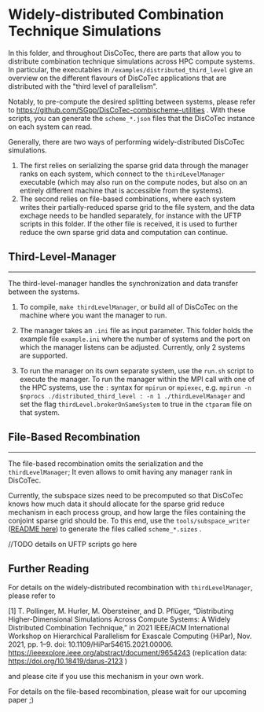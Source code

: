 # Widely-distributed Combination Technique Simulations

In this folder, and throughout DisCoTec, there are parts that allow you to distribute combination technique simulations across HPC compute systems.
In particular, the executables in `/examples/distributed_third_level` give an overview on the different flavours of DisCoTec applications that are distributed with the "third level of parallelism".

Notably, to pre-compute the desired splitting between systems, please refer to https://github.com/SGpp/DisCoTec-combischeme-utilities .
With these scripts, you can generate the `scheme_*.json` files that the DisCoTec instance on each system can read.

Generally, there are two ways of performing widely-distributed DisCoTec simulations. 
1. The first relies on serializing the sparse grid data through the manager ranks on each system, which connect to the `thirdLevelManager` executable (which may also run on the compute nodes, but also on an entirely different machine that is accessible from the systems).
2. The second relies on file-based combinations, where each system writes their partially-reduced sparse grid to the file system, and the data exchage needs to be handled separately, for instance with the UFTP scripts in this folder. If the other file is received, it is used to further reduce the own sparse grid data and computation can continue.


## Third-Level-Manager
-------------------
The third-level-manager handles the synchronization and data transfer between the systems. 

1. To compile, `make thirdLevelManager`, or build all of DisCoTec on the machine where you want the manager to run.

2. The manager takes an `.ini` file as input parameter. 
This folder holds the example file `example.ini` where the number of systems and the port on which the manager listens can be adjusted. 
   Currently, only 2 systems are supported.

3. To run the manager on its own separate system, use the `run.sh` script to execute the manager. 
To run the manager within the MPI call with one of the HPC systems, use the `:` syntax for `mpirun` or `mpiexec`, e.g. `mpirun -n $nprocs ./distributed_third_level : -n 1 ./thirdLevelManager` and set the flag `thirdLevel.brokerOnSameSystem` to true in the `ctparam` file on that system.


## File-Based Recombination
--------------------
The file-based recombination omits the serialization and the `thirdLevelManager`; It even allows to omit having any manager rank in DisCoTec.

Currently, the subspace sizes need to be precomputed so that DisCoTec knows how much data it should allocate for the sparse grid reduce mechanism in each process group, and how large the files containing the conjoint sparse grid should be. 
To this end, use the `tools/subspace_writer` ([README here](/tools/subspace_writer/README.md)) to generate the files called `scheme_*.sizes` .

//TODO details on UFTP scripts go here

## Further Reading
For details on the widely-distributed recombination with `thirdLevelManager`, please refer to 

[1]	T. Pollinger, M. Hurler, M. Obersteiner, and D. Pflüger, “Distributing Higher-Dimensional Simulations Across Compute Systems: A Widely Distributed Combination Technique,” in 2021 IEEE/ACM International Workshop on Hierarchical Parallelism for Exascale Computing (HiPar), Nov. 2021, pp. 1–9. doi: 10.1109/HiPar54615.2021.00006.
https://ieeexplore.ieee.org/abstract/document/9654243
(replication data: https://doi.org/10.18419/darus-2123 )

and please cite if you use this mechanism in your own work.

For details on the file-based recombination, please wait for our upcoming paper ;)